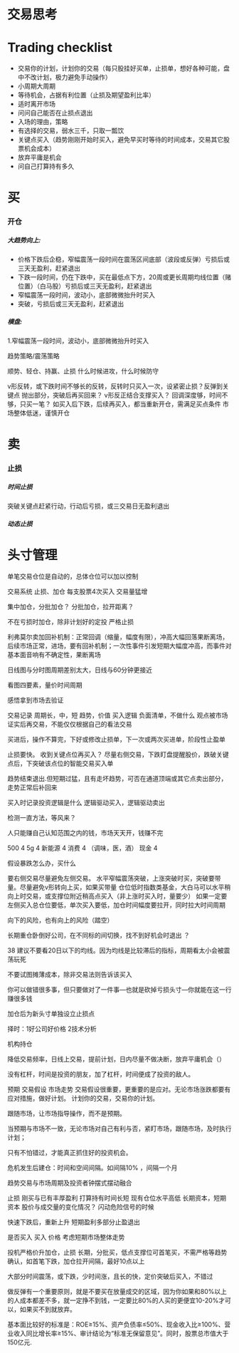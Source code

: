 # 交易思考

# Trading checklist
- 交易你的计划，计划你的交易（每只股挂好买单，止损单，想好各种可能，盘中不改计划，极力避免手动操作）
- 小周期大周期
- 等待机会，占据有利位置（止损及期望盈利比率）
- 适时离开市场
- 问问自己能否在止损点退出
- 入场的理由，策略
- 有选择的交易，弱水三千，只取一瓢饮
- 关键点买入（趋势刚刚开始时买入，避免早买时等待的时间成本，交易其它股票机会成本）
- 放弃平庸是机会
- 问自己打算持有多久
# 买

### 开仓
##### 大趋势向上:
- 价格下跌后企稳，窄幅震荡一段时间在震荡区间底部（波段或反弹）亏损后或三天无盈利，赶紧退出
- 下跌一段时间，仍在下跌中，买在最低点下方，20周或更长周期均线位置（赌位置）（白马股）亏损后或三天无盈利，赶紧退出
- 窄幅震荡一段时间，波动小，底部微微抬升时买入
- 突破，亏损后或三天无盈利，赶紧退出
##### 横盘:
1.窄幅震荡一段时间，波动小，底部微微抬升时买入

趋势策略/震荡策略

顺势、轻仓、持赢、止损
什么时候进攻，什么时候防守

v形反转，或下跌时间不够长的反转，反转时只买入一次，设紧密止损？反弹到关键点
抛出部分，突破后再买回来？
v形反正结合支撑买入？
回调深度够，时间不够，只买一笔？
如买入后下跌，后续再买入，都当重新开仓，需满足买点条件
市场整体低迷，谨慎开仓
# 卖
### 止损
##### 时间止损
突破关键点赶紧行动，行动后亏损，或三交易日无盈利退出
##### 动态止损

# 头寸管理
单笔交易仓位是自动的，总体仓位可以加以控制


交易系统
止损、加仓
每支股票4次买入
交易量猛增

集中加仓，分批加仓？
分批加仓，拉开距离？

不在亏损时加仓，除非计划好的定投
严格止损


利弗莫尔卖加回补机制：正常回调（缩量，幅度有限），冲高大幅回落果断离场，后续市场正常，进场，要有回补机制；一次性事件引发短期大幅度冲高，而事件对基本面音响有不确定性，果断离场


日线图与分时图周期差别太大，日线与60分钟更接近

看图四要素，量价时间周期

感悟拿到市场去验证

交易记录 周期长，中，短 趋势，价值 买入逻辑
负面清单，不做什么
观点被市场证实后再交易，不能仅仅根据自己的看法交易


买进后，操作不算完，下好或修改止损单，下一次或两次买进单，阶段性止盈单

止损要快。
收到关键点位再买入？
尽量右侧交易，下跌盯盘提醒股价，跌破关键点后，下突破该点位的智能交易买入单



趋势结束退出.但短期过猛，且有走坏趋势，可否在通道顶端或其它点卖出部分，走势正常后补回来

买入时记录投资逻辑是什么
逻辑驱动买入，逻辑驱动卖出

检测一直方法，等风来？

人只能赚自己认知范围之内的钱，市场天天开，钱赚不完


500 4
5g 4
新能源 4
消费 4 （调味，医，酒）
现金 4

假设暴跌怎么办，买什么

要右侧交易尽量避免左侧交易。
水平窄幅震荡突破，上涨突破时买，突破要带量。尽量避免v形转向上买，如果买带量
仓位低时指数类基金，大白马可以水平稍向上时交易，或支撑位附近稍高点买入（非上涨时买入时，量要少）
如果一定要左侧买入总仓位要低，单次买入要低，加仓时间幅度要拉开，同时拉大时间周期



向下的风险，也有向上的风险（踏空）

长期重仓卧倒好公司，在不同标的间切换，找不到好机会时退出  ？

 
38
建议不要看20日以下的均线。因为均线是比较滞后的指标，周期看太小会被震荡玩死






不要试图摊薄成本，除非交易法则告诉该买入


你可以做错很多事，但只要做对了一件事—也就是砍掉亏损头寸—你就能在这一行赚很多钱

加仓后为新头寸单独设立止损点

择时：1好公司好价格 
            2技术分析




机构持仓

降低交易频率，日线上交易，提前计划，日内尽量不做决断，放弃平庸机会（）

没有杠杆，时间是投资的朋友，加了杠杆，时间便成了投资的敌人。




预期 交易假设 市场走势
交易假设很重要，更重要的是应对。无论市场涨跌都要有应对措施，做好计划。
计划你的交易，交易你的计划。

跟随市场，让市场指导操作，而不是预期。

当预期与市场不一致，无论市场对自己有利与否，紧盯市场，跟随市场，及时执行计划；



只有不怕错过，才能真正抓住好的投资机会。






危机发生后建仓：时间和空间间隔。如间隔10% ，间隔一个月

趋势交易与市场周期及投资者钟摆式摆动融合

止损
刚买与已有丰厚盈利
打算持有时间长短
现有仓位水平高低
长期资本，短期资本
股价与成交量的变化情况？
闪动危险信号的时候

快速下跌后，重新上升
短期盈利多部分止盈退出



是否买入 买入 价格 考虑短期市场整体走势


投机严格价升加仓，止损
  长期，分批买，低点支撑位可首笔买，不需严格等趋势确认，如首笔下跌，加仓拉开间隔，最好10点以上


大部分时间震荡，或下跌，少时间涨，且长的快，定价突破后买入，不错过


做反弹有一个重要原则，就是不要买在放量成交的区域，因为你如果和80%以上的人成本都差不多，就一定挣不到钱，一定要比80%的人买的更便宜10-20%才可以，如果买不到就放弃。

基本面比较好的标准是：ROE≥15%、资产负债率≤50%、现金收入比≥100%、营业收入同比增长率≥15%、审计结论为“标准无保留意见”。同时，股票总市值大于150亿元.


